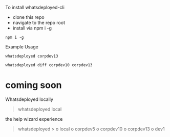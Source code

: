 To install whatsdeployed-cli 
- clone this repo
- navigate to the repo root
- install via npm i -g

```
npm i -g
```

Example Usage
```
whatsdeployed corpdev13

whatsdeployed diff corpdev10 corpdev13
```

# coming soon
Whatsdeployed locally
> whatsdeployed local

the help wizard experience
> whatsdeployed
	> o local
	  o corpdev5
		o corpdev10
		o corpdev13
		o dev1



